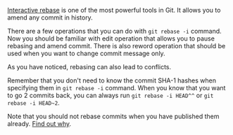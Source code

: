 [Interactive rebase](https://git-scm.com/book/en/v2/Git-Tools-Rewriting-History#Changing-Multiple-Commit-Messages)
is one of the most powerful tools in Git. It allows you to amend any commit in history.

There are a few operations that you can do with `git rebase -i` command.
Now you should be familiar with edit operation that allows you to pause
rebasing and amend commit. There is also reword operation that should
be used when you want to change commit message only.

As you have noticed, rebasing can also lead to conflicts.

Remember that you don't need to know the commit SHA-1 hashes when specifying
them in `git rebase -i` command. When you know that you want to go 2 commits
back, you can always run `git rebase -i HEAD^^` or `git rebase -i HEAD~2`.

Note that you should not rebase commits when you have published them already. 
[Find out why](http://git-scm.com/book/en/v2/Git-Branching-Rebasing#The-Perils-of-Rebasing).
